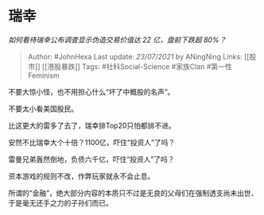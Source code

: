 # 瑞幸
*如何看待瑞幸公布调查显示伪造交易价值达 22 亿，盘前下跌超 80%？*

> Author: #JohnHexa
Last update: *23/07/2021* by ANingNing
Links: [[股市]] [[港股暴跌]] 
Tags:  #社科Social-Science #家族Clan #第一性Feminism



不要大惊小怪，也不用担心什么“坏了中概股的名声”。

不要太小看美国股民。

比这更大的雷多了去了，瑞幸排Top20只怕都排不进。

安然不比瑞幸大个十倍？1100亿，吓住“投资人”了吗？

雷曼兄弟轰然倒地，负债六千亿，吓住“投资人”了吗？

资本游戏的规则不改，作弊玩家就永不会止息。

所谓的“金融”，绝大部分内容的本质只不过是无良的父母们在强制透支尚未出世、于是毫无还手之力的子孙们而已。



